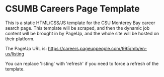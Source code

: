 # CSUMB Careers Page Template
This is a static HTML/CSS/JS template for the CSU Monterey Bay career search page. This template will be scraped, and then the dynamic job content will be brought in by PageUp, and the whole site will be hosted on their platform.

The PageUp URL is: https://careers.pageuppeople.com/995/mb/en-us/listing

You can replace 'listing' with 'refresh' if you need to force a refresh of the template.
